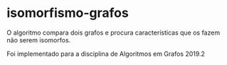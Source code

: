 # isomorfismo-grafos

O algoritmo compara dois grafos e procura características que os fazem não serem isomorfos.

Foi implementado para a disciplina de Algoritmos em Grafos 2019.2
